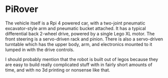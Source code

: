 # PiRover


The vehicle itself is a Rpi 4 powered car, with a two-joint pneumatic excavator-style arm and pneumatic bucket attached. 
It has a typical differential back 2-wheel drive, powered by a single Lego XL motor. The front steering is a servo-driven rack and pinion. There is also a servo-driven turntable which has the upper body, arm, and electronics mounted to it lumped in with the drive controls. 

I should probably mention that the robot is built out of legos because they are easy to build really complicated stuff with in fairly short amounts of time, and with no 3d printing or nonsense like that. 
